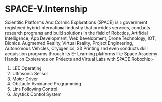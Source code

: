 # SPACE-V.Internship
Scientific Platforms And Cosmic Explorations (SPACE) is a government registered hybrid international industry that provides services, conducts research programs and build solutions in the field of Robotics, Artificial Intelligence, App Development, Web Development, Drone Technology, IOT, Bionics, Augmented Reality, Virtual Reality, Project Engineering, Autonomous Vehicles, Cryogenics, 3D Printing and even conducts skill acquisition programs through its E- Learning platforms like Space Academy
Hands on Expierence on Projects and Virtual Labs with SPACE Robochip:-
1) LED Operating 
2) Ultrasonic Sensor
3) Motor Driver
4) Obstacle Avoidance Programming
5) Line Following Control
6) Joystick Control System
